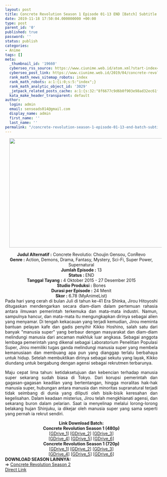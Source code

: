 ```yaml
---
layout: post
title: Concrete Revolution Season 1 Episode 01-13 END [Batch] Subtitle Indonesia
date: 2019-11-18 17:50:04.000000000 +00:00
type: post
parent_id: '0'
published: true
password: ''
status: publish
categories:
- Anime
tags: []
meta:
  _thumbnail_id: '19660'
  cyberseo_rss_source: https://www.ciunime.web.id/atom.xml?start-index=2401&max-results=150
  cyberseo_post_link: https://www.ciunime.web.id/2019/04/concrete-revolution-season-1-episode-01.html
  rank_math_news_sitemap_robots: index
  rank_math_robots: a:1:{i:0;s:5:"index";}
  rank_math_analytic_object_id: '3029'
  _jetpack_related_posts_cache: a:1:{s:32:"8f6677c9d6b0f903e98ad32ec61f8deb";a:2:{s:7:"expires";i:1642872912;s:7:"payload";a:0:{}}}
  kata_make_header_transparent: default
author:
  login: admin
  email: senseads014@gmail.com
  display_name: admin
  first_name: ''
  last_name: ''
permalink: "/concrete-revolution-season-1-episode-01-13-end-batch-subtitle-indonesia/"
---
```

<div class="separator" style="clear: both; text-align: center;"><a href="https://4.bp.blogspot.com/-Ul5POOjU9aw/XKiT11nfyfI/AAAAAAAANFQ/zsok5KMmiMgVNlHADr2LO_JyMqp4zVpYwCLcBGAs/s1600/Concrete%2BRevolutio%2BSeason%2B1.png" imageanchor="1" style="margin-left: 1em; margin-right: 1em;"><img border="0" data-original-height="720" data-original-width="1280" height="360" src="{{ site.baseurl }}/assets/2019/11/Concrete%2BRevolutio%2BSeason%2B1.png" width="640" /></a></div>
<p>
<div style="text-align: center;"><b>Judul</b><b><b> Alternatif</b> :</b> Concrete Revolutio: Choujin Gensou, ConRevo</div>
<div style="text-align: center;"><b><b>Genre :</b></b> Action, Demons, Drama, Fantasy, Mystery, Sci-Fi, Super Power, Supernatural</div>
<div style="text-align: center;"><b>Jumlah Episode :</b> 13<br /><b>Status :&nbsp;</b>END<br /><b>Tanggal Tayang :</b> 4 Oktober 2015 - 27 Desember 2015<br /><b>Studio Produksi :</b> Bones<br /><b>Durasi per Episode :</b> 24 Menit</div>
<div style="text-align: center;"><b>Skor :</b> 6.78 (MyAnimeList)</div>
<div style="text-align: center;"></div>
<div style="text-align: justify;">Pada hari yang cerah di bulan Juli di tahun ke-41 Era Shinka, Jirou Hitoyoshi ditugaskan mendengarkan secara diam-diam dalam pertemuan rahasia antara ilmuwan pemerintah terkemuka dan mata-mata industri. Namun, sampulnya hancur, dan mata-mata itu mengungkapkan dirinya sebagai alien yang menyamar. Di tengah kekacauan yang terjadi kemudian, Jirou meminta bantuan pelayan kafe dan gadis penyihir Kikko Hoshino, salah satu dari banyak "manusia super" yang berbaur dengan masyarakat dan diam-diam melindungi manusia dari ancaman makhluk luar angkasa. Sebagai anggota lembaga pemerintah yang dikenal sebagai Laboratorium Penelitian Populasi Super, Jirou memiliki tugas ganda melindungi manusia super yang membela kemanusiaan dan membuang apa pun yang dianggap terlalu berbahaya untuk hidup. Setelah membuktikan dirinya sebagai sekutu yang layak, Kikko diundang untuk bergabung dengan agensi sebagai rekrutmen terbarunya.</p>
<p>Maju cepat lima tahun: ketidaksetujuan dan kebencian terhadap manusia super sekarang sudah biasa di Tokyo. Dari korupsi pemerintah dan gagasan-gagasan keadilan yang bertentangan, hingga moralitas hak-hak manusia super, hubungan antara manusia dan minoritas supranatural terjadi tidak seimbang di dunia yang diliputi oleh bisik-bisik keresahan dan kegelisahan. Dalam keadaan misterius, Jirou telah mengkhianati agensi, dan sekarang buron dalam pelarian. Saat ia menyelinap melalui lorong-lorong belakang hujan Shinjuku, ia dikejar oleh manusia super yang sama seperti yang pernah ia rekrut sendiri.</p></div>
<div style="text-align: justify;"></div>
<div style="text-align: justify;"></div>
<div style="text-align: center;"><b>Link Download Batch:</b></div>
<div style="text-align: center;"><b>Concrete Revolution Season 1 (480p)</b></div>
<div style="text-align: center;">[<a href="https://drive.google.com/uc?id=1WYmLor36sAwlndonWmqxsVyEKl5UA-jP" target="_blank" rel="noopener">GDrive_1</a>] [<a href="https://drive.google.com/uc?id=1b_J9bUEa9n_v6E6UZKJ5Lph3M86c-4gX" target="_blank" rel="noopener">GDrive_2</a>] [<a href="https://drive.google.com/uc?id=14rQNk924yTHVhHfBLPLfca9RpSco8KIb" target="_blank" rel="noopener">GDrive_3</a>]<br />[<a href="https://drive.google.com/uc?id=1I3LvaCooVSIiReCm93DOk0idVybMqUVb" target="_blank" rel="noopener">GDrive_4</a>] [<a href="https://drive.google.com/uc?id=176fJbjY450f42U31SlvH0q13y-HCJnjE" target="_blank" rel="noopener">GDrive_5</a>] [<a href="https://drive.google.com/uc?id=13QbQ4oJybr5afkQ8PE6Y5oPJrX0U0KfH" target="_blank" rel="noopener">GDrive_6</a>]</div>
<div style="text-align: center;"><b>Concrete Revolution Season 1 (720p)</b><br />[<a href="https://drive.google.com/uc?id=1uu-gxCpgALtmg_kmSJGdfEZp_O8D9wer" target="_blank" rel="noopener">GDrive_1</a>] [<a href="https://drive.google.com/uc?id=1FIRxJ_ACFZSGXae9Zz-gCCd1c_U7w7s3" target="_blank" rel="noopener">GDrive_2</a>] [<a href="https://drive.google.com/uc?id=1hP8wSO95GnCNxb0qZ1UevTTfWQSdx9mT" target="_blank" rel="noopener">GDrive_3</a>]<br />[<a href="https://drive.google.com/uc?id=1UCTT7PJCLGySWKb3t-FFPBBS77aQeFZq" target="_blank" rel="noopener">GDrive_4</a>] [<a href="https://drive.google.com/uc?id=1yxbvcnjgjrdoNsM7QHX80tNp_QOGv0ug" target="_blank" rel="noopener">GDrive_5</a>] [<a href="https://drive.google.com/uc?id=1ArSDx50TEKFwze-75SnXEyb12P_uuiy1" target="_blank" rel="noopener">GDrive_6</a>]
<div style="text-align: left;"></div>
<div style="text-align: left;"></div>
<div style="text-align: left;"><b>DOWNLOAD SEASON LAINNYA:</b></div>
<div style="text-align: left;"></div>
<div style="text-align: left;">=&gt;&nbsp;<a href="https://www.ciunime.web.id/2019/04/concrete-revolution-season-2-episode-01.html" target="_blank" rel="noopener">Concrete Revolution Season 2</a></div>
<div style="text-align: left;"></div>
</div>
<link rel="stylesheet" href="https://cdnjs.cloudflare.com/ajax/libs/font-awesome/4.7.0/css/font-awesome.min.css" />
<div class="divbtn"> <a href="https://handymansurrender.com/fihup8buzv?key=94550f7ce39444073321dde3b8782f97" class="btn"><i class="fa fa-download"></i> Direct Link</a> </div>
